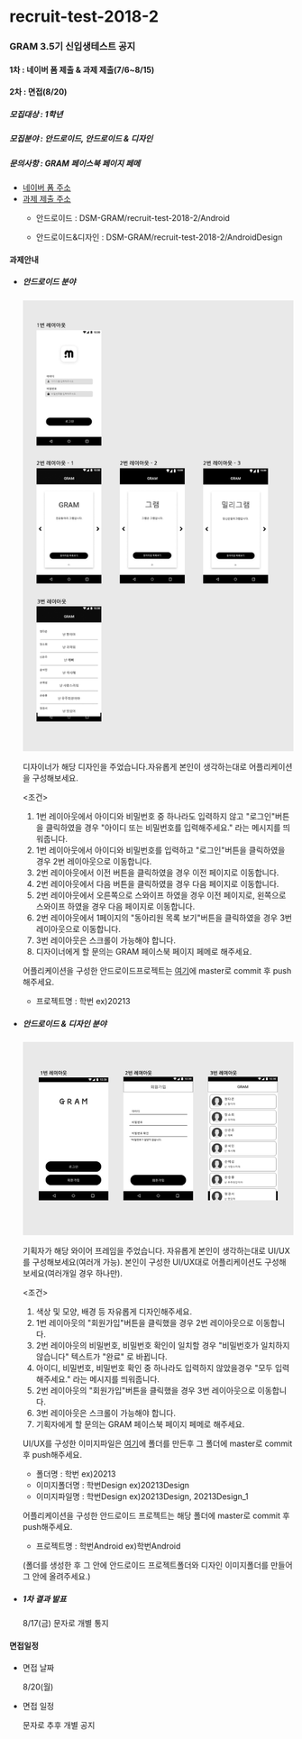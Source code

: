 # recruit-test-2018-2
### GRAM 3.5기 신입생테스트 공지



#### 1차 : 네이버 폼 제출 & 과제 제출(7/6~8/15)

#### 2차 : 면접(8/20)



##### 모집대상 : 1학년

##### 모집분야 : 안드로이드, 안드로이드 & 디자인

##### 문의사항 : GRAM 페이스북 페이지 페메



- [네이버 폼 주소](http://naver.me/xi6NTbK1)
- [과제 제출 주소](https://github.com/DSM-GRAM/recruit-test-2018-2)
  - 안드로이드 : DSM-GRAM/recruit-test-2018-2/Android

  - 안드로이드&디자인 : DSM-GRAM/recruit-test-2018-2/AndroidDesign

    

#### 과제안내

- ##### 안드로이드 분야

  ![AndroidUI](AndroidUI.jpg)

  디자이너가 해당 디자인을 주었습니다.자유롭게 본인이 생각하는대로 어플리케이션을 구성해보세요.

  <조건>

  1. 1번 레이아웃에서 아이디와 비밀번호 중 하나라도 입력하지 않고 "로그인"버튼을 클릭하였을 경우 "아이디 또는 비밀번호를 입력해주세요." 라는 메시지를 띄워줍니다.
  2. 1번 레이아웃에서 아이디와 비밀번호를 입력하고 "로그인"버튼을 클릭하였을 경우 2번 레이아웃으로 이동합니다.
  3. 2번 레이아웃에서 이전 버튼을 클릭하였을 경우 이전 페이지로 이동합니다.
  4. 2번 레이아웃에서 다음 버튼을 클릭하였을 경우 다음 페이지로 이동합니다.
  5. 2번 레이아웃에서 오른쪽으로 스와이프 하였을 경우 이전 페이지로, 왼쪽으로 스와이프 하였을 경우 다음 페이지로 이동합니다.
  6. 2번 레이아웃에서 1페이지의 "동아리원 목록 보기"버튼을 클릭하였을 경우 3번 레이아웃으로 이동합니다.
  7. 3번 레이아웃은 스크롤이 가능해야 합니다.
  8. 디자이너에게 할 문의는 GRAM 페이스북 페이지 페메로 해주세요.

  

  어플리케이션을 구성한 안드로이드프로젝트는 [여기](https://github.com/DSM-GRAM/recruit-test-2018-2/tree/master/Android )에 master로 commit 후 push해주세요.

  - 프로젝트명 : 학번  ex)20213




- ##### 안드로이드 & 디자인 분야

  ![AndroidDesign와이어프레임](AndroidDesign와이어프레임.jpg)

  기획자가 해당 와이어 프레임을 주었습니다. 자유롭게 본인이 생각하는대로 UI/UX를 구성해보세요(여러개 가능). 본인이 구성한 UI/UX대로 어플리케이션도 구성해보세요(여러개일 경우 하나만).

  <조건>

  1. 색상 및 모양, 배경 등 자유롭게 디자인해주세요.
  2. 1번 레이아웃의 "회원가입"버튼을 클릭했을 경우 2번 레이아웃으로 이동합니다.
  3. 2번 레이아웃의 비밀번호, 비밀번호 확인이 일치할 경우 "비밀번호가 일치하지 않습니다" 텍스트가  "완료" 로 바뀝니다.
  4. 아이디, 비밀번호, 비밀번호 확인 중 하나라도 입력하지 않았을경우 "모두 입력해주세요." 라는 메시지를 띄워줍니다.
  5. 2번 레이아웃의 "회원가입"버튼을 클릭했을 경우 3번 레이아웃으로 이동합니다.
  6. 3번 레이아웃은 스크롤이 가능해야 합니다.
  7. 기획자에게 할 문의는 GRAM 페이스북 페이지 페메로 해주세요.

  

  UI/UX를 구성한 이미지파일은 [여기](https://github.com/DSM-GRAM/recruit-test-2018-2/tree/master/AndroidDesign)에 폴더를 만든후 그 폴더에 master로 commit 후 push해주세요.

  - 폴더명 : 학번  ex)20213
  - 이미지폴더명 : 학번Design  ex)20213Design
  - 이미지파일명 : 학번Design  ex)20213Design, 20213Design_1

  어플리케이션을 구성한 안드로이드 프로젝트는 해당 폴더에 master로 commit 후 push해주세요.

  - 프로젝트명 : 학번Android  ex)학번Android

  

  (폴더를 생성한 후 그 안에 안드로이드 프로젝트폴더와 디자인 이미지폴더를 만들어 그 안에 올려주세요.)

  

- ##### 1차 결과 발표

  8/17(금) 문자로 개별 통지

  

#### 면접일정

- 면접 날짜

  8/20(월)

- 면접 일정

  문자로 추후 개별 공지
